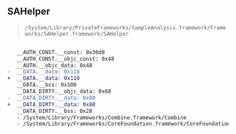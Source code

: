 ## SAHelper

> `/System/Library/PrivateFrameworks/SampleAnalysis.framework/Frameworks/SAHelper.framework/SAHelper`

```diff

   __AUTH_CONST.__const: 0x30d8
   __AUTH_CONST.__objc_const: 0x48
   __AUTH.__objc_data: 0x48
-  __DATA.__data: 0x118
+  __DATA.__data: 0x110
   __DATA.__bss: 0x100
   __DATA_DIRTY.__objc_data: 0x68
-  __DATA_DIRTY.__data: 0x80
+  __DATA_DIRTY.__data: 0x88
   __DATA_DIRTY.__bss: 0x28
   - /System/Library/Frameworks/Combine.framework/Combine
   - /System/Library/Frameworks/CoreFoundation.framework/CoreFoundation

```
